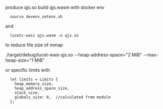 produce qjs.so build qjs.wasm with docker env

```
  source devenv_setenv.sh
```

and

```
  lucetc-wasi qjs.wasm -o qjs.so
```

to reduce file size of mmap

./target/debug/lucet-wasi qjs.so --heap-address-space="2 MiB" --max-heap-size="1 MiB"

or specific limits with

```
  let limits = Limits {
    heap_memory_size,
    heap_address_space_size,
    stack_size,
    globals_size: 0,  //calculated from module
  };
```

